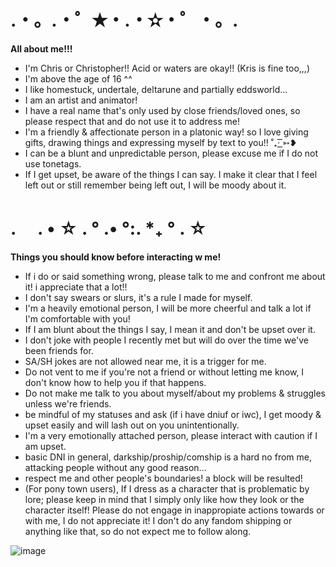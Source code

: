 # .・。.・゜✭・.・✫・゜・。.
**All about me!!!**

- I'm Chris or Christopher!! Acid or waters are okay!! (Kris is fine too,,,)
- I'm above the age of 16 ^^
- I like homestuck, undertale, deltarune and partially eddsworld...
- I am an artist and animator!
- I have a real name that's only used by close friends/loved ones, so please respect that and do not use it to address me!
- I'm a friendly & affectionate person in a platonic way! so I love giving gifts, drawing things and expressing myself by text to you!! ˚₊· ͟͟͞͞➳❥
- I can be a blunt and unpredictable person, please excuse me if I do not use tonetags.
- If I get upset, be aware of the things I can say. I make it clear that I feel left out or still remember being left out, I will be moody about it.

# .　 . • ☆ . ° .• °:. *₊ ° . ☆
**Things you should know before interacting w me!**

- If i do or said something wrong, please talk to me and confront me about it! i appreciate that a lot!!
- I don't say swears or slurs, it's a rule I made for myself.
- I'm a heavily emotional person, I will be more cheerful and talk a lot if I'm comfortable with you!
- If I am blunt about the things I say, I mean it and don't be upset over it.
- I don't joke with people I recently met but will do over the time we've been friends for.
- SA/SH jokes are not allowed near me, it is a trigger for me.
- Do not vent to me if you're not a friend or without letting me know, I don't know how to help you if that happens.
- Do not make me talk to you about myself/about my problems & struggles unless we're friends.
- be mindful of my statuses and ask (if i have dniuf or iwc), I get moody & upset easily and will lash out on you unintentionally.
- I'm a very emotionally attached person, please interact with caution if I am upset.
- basic DNI in general, darkship/proship/comship is a hard no from me, attacking people without any good reason...
- respect me and other people's boundaries! a block will be resulted!
- (For pony town users), If I dress as a character that is problematic by lore; please keep in mind that I simply only like how they look or the character itself! Please do not engage in inappropiate actions towards or with me, I do not appreciate it! I don't do any fandom shipping or anything like that, so do not expect me to follow along.

![image](https://github.com/user-attachments/assets/3c12a15a-eff5-453a-8ab0-237775fdabf2)

